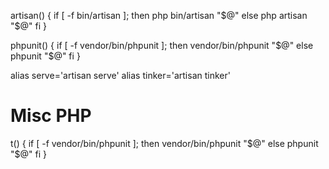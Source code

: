 artisan() {
if [ -f bin/artisan ]; then
php bin/artisan "$@"
else
php artisan "$@"
fi
}


phpunit() {
if [ -f vendor/bin/phpunit ]; then
vendor/bin/phpunit "$@"
else
phpunit "$@"
fi
}

alias serve='artisan serve'
alias tinker='artisan tinker'


# Misc PHP

t() {
if [ -f vendor/bin/phpunit ]; then
vendor/bin/phpunit "$@"
else
phpunit "$@"
fi
}
